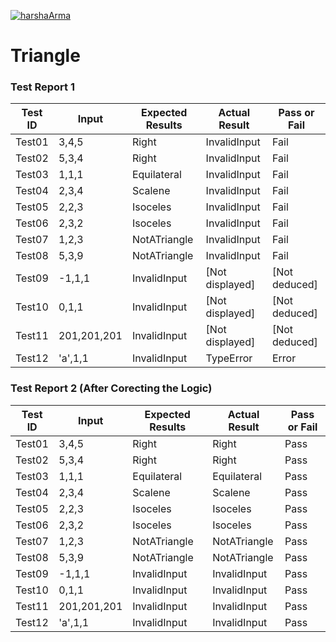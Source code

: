 [![harshaArma](https://circleci.com/gh/harshaArma/Harsha-SSW567.svg?style=svg)](https://app.circleci.com/pipelines/github/harshaArma/Harsha-SSW567?branch=main&filter=all)

# Triangle

### Test Report 1
Test ID   |   Input     |   Expected Results   |   Actual Result   |   Pass or Fail
----------|-------------|----------------------|-------------------|----------------
Test01    |  3,4,5      | Right                | InvalidInput      | Fail
Test02    |  5,3,4      | Right                | InvalidInput      | Fail
Test03    |  1,1,1      | Equilateral          | InvalidInput      | Fail
Test04    |  2,3,4      | Scalene              | InvalidInput      | Fail
Test05    |  2,2,3      | Isoceles             | InvalidInput      | Fail
Test06    |  2,3,2      | Isoceles             | InvalidInput      | Fail
Test07    |  1,2,3      | NotATriangle         | InvalidInput      | Fail
Test08    |  5,3,9      | NotATriangle         | InvalidInput      | Fail
Test09    | -1,1,1      | InvalidInput         | [Not displayed]   | [Not deduced]
Test10    |  0,1,1      | InvalidInput         | [Not displayed]   | [Not deduced]
Test11    | 201,201,201 | InvalidInput         | [Not displayed]   | [Not deduced]
Test12    | 'a',1,1     | InvalidInput         | TypeError         | Error

### Test Report 2 (After Corecting the Logic)
Test ID   |   Input     |   Expected Results   |   Actual Result   |   Pass or Fail
----------|-------------|----------------------|-------------------|----------------
Test01    |  3,4,5      | Right                | Right             | Pass
Test02    |  5,3,4      | Right                | Right             | Pass
Test03    |  1,1,1      | Equilateral          | Equilateral       | Pass
Test04    |  2,3,4      | Scalene              | Scalene           | Pass
Test05    |  2,2,3      | Isoceles             | Isoceles          | Pass
Test06    |  2,3,2      | Isoceles             | Isoceles          | Pass
Test07    |  1,2,3      | NotATriangle         | NotATriangle      | Pass
Test08    |  5,3,9      | NotATriangle         | NotATriangle      | Pass
Test09    | -1,1,1      | InvalidInput         | InvalidInput      | Pass
Test10    |  0,1,1      | InvalidInput         | InvalidInput      | Pass
Test11    | 201,201,201 | InvalidInput         | InvalidInput      | Pass
Test12    | 'a',1,1     | InvalidInput         | InvalidInput      | Pass
